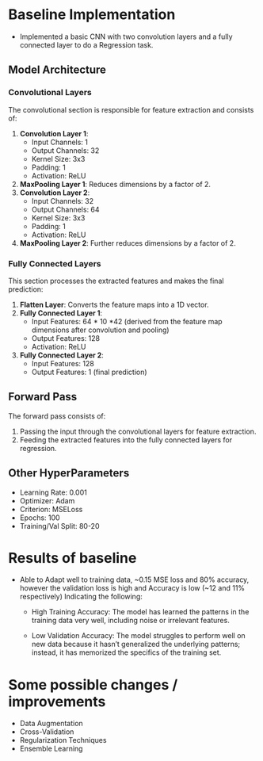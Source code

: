 # Baseline Implementation
- Implemented a basic CNN with two convolution layers and a fully connected layer to do a Regression task. 
## Model Architecture

### Convolutional Layers
The convolutional section is responsible for feature extraction and consists of:
1. **Convolution Layer 1**: 
   - Input Channels: 1
   - Output Channels: 32
   - Kernel Size: 3x3
   - Padding: 1
   - Activation: ReLU
2. **MaxPooling Layer 1**: Reduces dimensions by a factor of 2.
3. **Convolution Layer 2**:
   - Input Channels: 32
   - Output Channels: 64
   - Kernel Size: 3x3
   - Padding: 1
   - Activation: ReLU
4. **MaxPooling Layer 2**: Further reduces dimensions by a factor of 2.

### Fully Connected Layers
This section processes the extracted features and makes the final prediction:
1. **Flatten Layer**: Converts the feature maps into a 1D vector.
2. **Fully Connected Layer 1**:
   - Input Features: 64 * 10 *42 (derived from the feature map dimensions after convolution and pooling)
   - Output Features: 128
   - Activation: ReLU
3. **Fully Connected Layer 2**:
   - Input Features: 128
   - Output Features: 1 (final prediction)

## Forward Pass
The forward pass consists of:
1. Passing the input through the convolutional layers for feature extraction.
2. Feeding the extracted features into the fully connected layers for regression.

## Other HyperParameters
- Learning Rate: 0.001
- Optimizer: Adam
- Criterion: MSELoss
- Epochs: 100
- Training/Val Split: 80-20

# Results of baseline
- Able to Adapt well to training data, ~0.15 MSE loss and 80% accuracy, however the validation loss is high and Accuracy is low (~12 and 11% respectively) Indicating the following:
    - High Training Accuracy: The model has learned the patterns in the training data very well, including noise or irrelevant features.

    - Low Validation Accuracy: The model struggles to perform well on new data because it hasn’t generalized the underlying patterns; instead, it has memorized the specifics of the training set.

# Some possible changes / improvements
- Data Augmentation
- Cross-Validation
- Regularization Techniques
- Ensemble Learning
